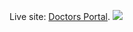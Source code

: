 

Live site: [Doctors Portal](https://doctors-portal-5e599.web.app).
<a href="https://doctors-portal-5e599.web.app" target="_blank"><img src='https://user-images.githubusercontent.com/71017764/172989864-ca4c6462-974f-43c6-a241-0a50d58fea3f.png'> </a>


